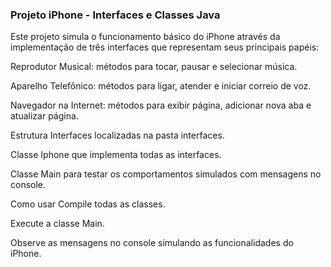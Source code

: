 ### Projeto iPhone - Interfaces e Classes Java
Este projeto simula o funcionamento básico do iPhone através da implementação de três interfaces que representam seus principais papéis:

Reprodutor Musical: métodos para tocar, pausar e selecionar música.

Aparelho Telefônico: métodos para ligar, atender e iniciar correio de voz.

Navegador na Internet: métodos para exibir página, adicionar nova aba e atualizar página.

Estrutura
Interfaces localizadas na pasta interfaces.

Classe Iphone que implementa todas as interfaces.

Classe Main para testar os comportamentos simulados com mensagens no console.

Como usar
Compile todas as classes.

Execute a classe Main.

Observe as mensagens no console simulando as funcionalidades do iPhone.
